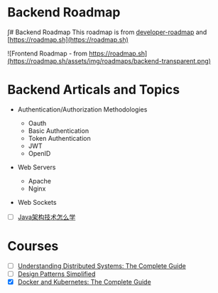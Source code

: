 # Backend Roadmap
∫# Backend Roadmap
This roadmap is from [developer-roadmap](https://github.com/kamranahmedse/developer-roadmap) and [https://roadmap.sh](https://roadmap.sh)

![Frontend Roadmap - from https://roadmap.sh](https://roadmap.sh/assets/img/roadmaps/backend-transparent.png)

# Backend Articals and Topics

- Authentication/Authorization Methodologies
    - Oauth
    - Basic Authentication
    - Token Authentication
    - JWT
    - OpenID

- Web Servers
    - Apache
    - Nginx

- Web Sockets
- [ ] [Java架构技术怎么学](https://blog.csdn.net/javaxuexi123/article/details/81673249)

# Courses

- [ ] [Understanding Distributed Systems: The Complete Guide](https://www.udemy.com/data-science-real-world-business/)
- [ ] [Design Patterns Simplified](https://www.udemy.com/software-design-patterns-simplified/)
- [X] [Docker and Kubernetes: The Complete Guide](https://www.udemy.com/docker-and-kubernetes-the-complete-guide/)